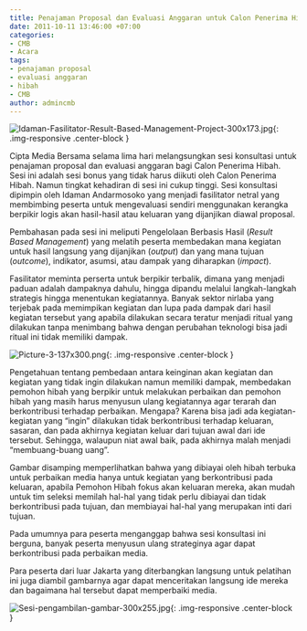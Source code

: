 ```yaml
---
title: Penajaman Proposal dan Evaluasi Anggaran untuk Calon Penerima Hibah
date: 2011-10-11 13:46:00 +07:00
categories:
- CMB
- Acara
tags:
- penajaman proposal
- evaluasi anggaran
- hibah
- CMB
author: admincmb
---
```


![Idaman-Fasilitator-Result-Based-Management-Project-300x173.jpg](/uploads/Idaman-Fasilitator-Result-Based-Management-Project-300x173.jpg){: .img-responsive .center-block }

Cipta Media Bersama selama lima hari melangsungkan sesi konsultasi untuk penajaman proposal dan evaluasi anggaran bagi Calon Penerima Hibah. Sesi ini adalah sesi bonus yang tidak harus diikuti oleh Calon Penerima Hibah. Namun tingkat kehadiran di sesi ini cukup tinggi. Sesi konsultasi dipimpin oleh Idaman Andarmosoko yang menjadi fasilitator netral yang membimbing peserta untuk mengevaluasi sendiri menggunakan kerangka berpikir logis akan hasil-hasil atau keluaran yang dijanjikan diawal proposal.

Pembahasan pada sesi ini meliputi Pengelolaan Berbasis Hasil (*Result Based Management*) yang melatih peserta membedakan mana kegiatan untuk hasil langsung yang dijanjikan (*output*) dan yang mana tujuan (*outcome*), indikator, asumsi, atau dampak yang diharapkan (*impact*).

Fasilitator meminta perserta untuk berpikir terbalik, dimana yang menjadi paduan adalah dampaknya dahulu, hingga dipandu melalui langkah-langkah strategis hingga menentukan kegiatannya. Banyak sektor nirlaba yang terjebak pada memimpikan kegiatan dan lupa pada dampak dari hasil kegiatan tersebut yang apabila dilakukan secara teratur menjadi ritual yang dilakukan tanpa menimbang bahwa dengan perubahan teknologi bisa jadi ritual ini tidak memiliki dampak.

![Picture-3-137x300.png](/uploads/Picture-3-137x300.png){: .img-responsive .center-block }

Pengetahuan tentang pembedaan antara keinginan akan kegiatan dan kegiatan yang tidak ingin dilakukan namun memiliki dampak, membedakan pemohon hibah yang berpikir untuk melakukan perbaikan dan pemohon hibah yang masih harus menyusun ulang kegiatannya agar terarah dan berkontribusi terhadap perbaikan. Mengapa? Karena bisa jadi ada kegiatan-kegiatan yang “ingin” dilakukan tidak berkontribusi terhadap keluaran, sasaran, dan pada akhirnya kegiatan keluar dari tujuan awal dari ide tersebut. Sehingga, walaupun niat awal baik, pada akhirnya malah menjadi “membuang-buang uang”.

Gambar disamping memperlihatkan bahwa yang dibiayai oleh hibah terbuka untuk perbaikan media hanya untuk kegiatan yang berkontribusi pada keluaran, apabila Pemohon Hibah fokus akan keluaran mereka, akan mudah untuk tim seleksi memilah hal-hal yang tidak perlu dibiayai dan tidak berkontribusi pada tujuan, dan membiayai hal-hal yang merupakan inti dari tujuan.

Pada umumnya para peserta menganggap bahwa sesi konsultasi ini berguna, banyak peserta menyusun ulang strateginya agar dapat berkontribusi pada perbaikan media.

Para peserta dari luar Jakarta yang diterbangkan langsung untuk pelatihan ini juga diambil gambarnya agar dapat menceritakan langsung ide mereka dan bagaimana hal tersebut dapat memperbaiki media.

![Sesi-pengambilan-gambar-300x255.jpg](/uploads/Sesi-pengambilan-gambar-300x255.jpg){: .img-responsive .center-block }